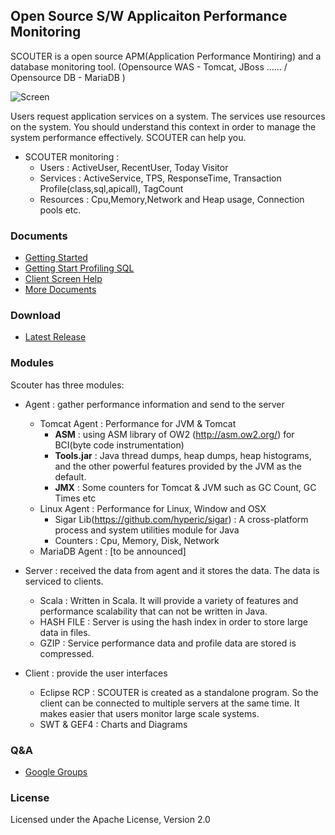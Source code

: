 ## Open Source S/W Applicaiton Performance Monitoring
SCOUTER is a open source APM(Application Performance Montiring) and a database monitoring tool.
(Opensource WAS - Tomcat, JBoss ...... / Opensource DB - MariaDB ) 

![Screen](https://github.com/scouter-project/scouter-help/blob/master/misc/screen/dash1.png)

Users request application services on a system. 
The services use resources on the system.
You should understand this context in order to manage the system  performance effectively.
SCOUTER can help you.

- SCOUTER monitoring :
  - Users : ActiveUser, RecentUser, Today Visitor
  - Services : ActiveService, TPS, ResponseTime, Transaction Profile(class,sql,apicall), TagCount 
  - Resources : Cpu,Memory,Network and Heap usage, Connection pools etc.

### Documents
 - [Getting Started](../../wiki/Getting-Started)
 - [Getting Start Profiling SQL](../../wiki/Getting-Start-Profile-SQL) 
 - [Client Screen Help](../../wiki/How-To-Use-Client) 
 - [More Documents](../../wiki/)

### Download
 - [Latest Release](https://github.com/scouter-project/scouter/releases/)

### Modules
Scouter has three modules:

- Agent : gather performance information and send  to the server
  - Tomcat Agent : Performance for JVM & Tomcat 
     - **ASM** :  using ASM library of OW2  (http://asm.ow2.org/) for BCI(byte code instrumentation)
     - **Tools.jar** : Java thread dumps, heap dumps, heap histograms, and the other powerful features provided by the JVM as the default.
     - **JMX** :  Some counters for Tomcat & JVM such as GC Count, GC Times etc 
  - Linux Agent : Performance for Linux, Window and OSX
     - Sigar Lib(https://github.com/hyperic/sigar) : A cross-platform process and system utilities module for Java
     - Counters : Cpu, Memory, Disk, Network
  -  MariaDB Agent : [to be announced]

- Server : received the data from agent and it stores the data. The data is serviced to clients.
  - Scala : Written in Scala. It will provide a variety of features and performance scalability that can not be written in Java.
  - HASH FILE : Server is using the hash index in order to store large data in files.
  - GZIP : Service performance data and profile data are stored is compressed.

- Client : provide the user interfaces
  - Eclipse RCP : SCOUTER is created as a standalone program. So the client can be connected to multiple servers at the same time. It makes easier that users monitor large scale systems.
  - SWT & GEF4 : Charts and Diagrams
  

### Q&A
 - [Google Groups](https://groups.google.com/forum/#!forum/scouter-project)
 
### License
Licensed under the Apache License, Version 2.0


